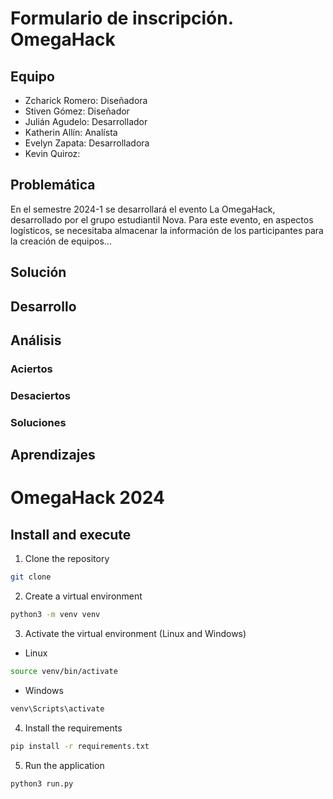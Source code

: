 # Formulario de inscripción. OmegaHack
## Equipo
* Zcharick Romero: Diseñadora
* Stiven Gómez: Diseñador
* Julián Agudelo: Desarrollador
* Katherin Allín: Analísta
* Evelyn Zapata: Desarrolladora
* Kevin Quiroz: 


## Problemática

En el semestre 2024-1 se desarrollará el evento La OmegaHack, desarrollado por el grupo estudiantil Nova. Para este evento, en aspectos logísticos, se necesitaba almacenar la información de los participantes para la creación de equipos...

## Solución



## Desarrollo


## Análisis
### Aciertos

### Desaciertos

### Soluciones


## Aprendizajes
# OmegaHack 2024

## Install and execute

1. Clone the repository

```bash
git clone
```

2. Create a virtual environment

```bash
python3 -m venv venv
```

3. Activate the virtual environment (Linux and Windows)

- Linux

```bash
source venv/bin/activate
```

- Windows

```bash
venv\Scripts\activate
```

4. Install the requirements

```bash
pip install -r requirements.txt
```

5. Run the application

```bash
python3 run.py
```
